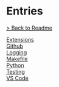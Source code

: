 [//]: # (contain links to other entries)

# Entries

[> Back to Readme](../../README.md)

[Extensions](extensions.md)\
[Github](github.md)\
[Logging](logging.md)\
[Makefile](makefile.md)\
[Python](python.md)\
[Testing](testing.md)\
[VS Code](vscode.md)
